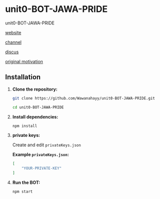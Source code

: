 # unit0-BOT-JAWA-PRIDE
unit0-BOT-JAWA-PRIDE

[website](https://linktr.ee/Jawa_Pride_ID)

[channel](https://t.me/AirdropJP_JawaPride)

[discus](https://t.me/AirdropJPdiskusi)

[original motivation](https://github.com/dante4rt/units-network-bot/tree/main)


## Installation

1. **Clone the repository:**

   ```bash
   git clone https://github.com/Wawanahayy/unit0-BOT-JAWA-PRIDE.git
   ```

   ```bash
   cd unit0-BOT-JAWA-PRIDE
   ```

2. **Install dependencies:**

   ```bash
   npm install
   ```

3. **private keys:**

    Create and edit `privateKeys.json`

   **Example `privateKeys.json`:**
   ```json
   [
       "YOUR-PRIVATE-KEY"
   ]
   ```



4. **Run the BOT:**

    ```bash
    npm start
    ```
